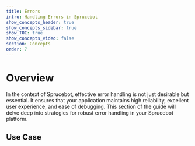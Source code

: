 ```yaml
---
title: Errors
intro: Handling Errors in Sprucebot
show_concepts_header: true
show_concepts_sidebar: true
show_TOC: true
show_concepts_video: false
section: Concepts
order: 7
---
```


# Overview
In the context of Sprucebot, effective error handling is not just desirable but essential. It ensures that your application maintains high reliability, excellent user experience, and ease of debugging. This section of the guide will delve deep into strategies for robust error handling in your Sprucebot platform.


## Use Case